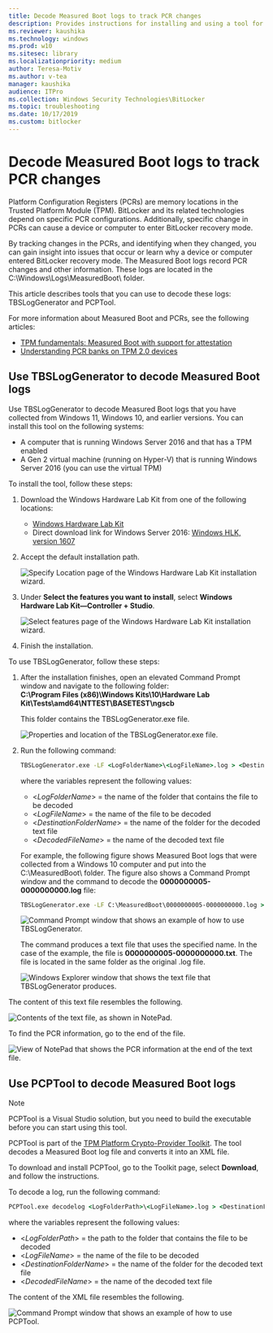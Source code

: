 ```yaml
---
title: Decode Measured Boot logs to track PCR changes
description: Provides instructions for installing and using a tool for analyzing log information to identify changes to PCRs
ms.reviewer: kaushika
ms.technology: windows
ms.prod: w10
ms.sitesec: library
ms.localizationpriority: medium
author: Teresa-Motiv
ms.author: v-tea
manager: kaushika
audience: ITPro
ms.collection: Windows Security Technologies\BitLocker
ms.topic: troubleshooting
ms.date: 10/17/2019
ms.custom: bitlocker
---
```


# Decode Measured Boot logs to track PCR changes

Platform Configuration Registers (PCRs) are memory locations in the Trusted Platform Module (TPM). BitLocker and its related technologies depend on specific PCR configurations. Additionally, specific change in PCRs can cause a device or computer to enter BitLocker recovery mode.  

By tracking changes in the PCRs, and identifying when they changed, you can gain insight into issues that occur or learn why a device or computer entered BitLocker recovery mode. The Measured Boot logs record PCR changes and other information. These logs are located in the C:\\Windows\\Logs\\MeasuredBoot\\ folder.

This article describes tools that you can use to decode these logs: TBSLogGenerator and PCPTool.

For more information about Measured Boot and PCRs, see the following articles:

- [TPM fundamentals: Measured Boot with support for attestation](../tpm/tpm-fundamentals.md#measured-boot-with-support-for-attestation)  
- [Understanding PCR banks on TPM 2.0 devices](../tpm/switch-pcr-banks-on-tpm-2-0-devices.md)

## Use TBSLogGenerator to decode Measured Boot logs

Use TBSLogGenerator to decode Measured Boot logs that you have collected from Windows 11, Windows 10, and earlier versions. You can install this tool on the following systems:

- A computer that is running Windows Server 2016 and that has a TPM enabled
- A Gen 2 virtual machine (running on Hyper-V) that is running Windows Server 2016 (you can use the virtual TPM)

To install the tool, follow these steps:

1. Download the Windows Hardware Lab Kit from one of the following locations:

   - [Windows Hardware Lab Kit](/windows-hardware/test/hlk/)
   - Direct download link for Windows Server 2016: [Windows HLK, version 1607](https://go.microsoft.com/fwlink/p/?LinkID=404112)

1. Accept the default installation path.

   ![Specify Location page of the Windows Hardware Lab Kit installation wizard.](./images/ts-tpm-1.png)

1. Under **Select the features you want to install**, select **Windows Hardware Lab Kit&mdash;Controller + Studio**.

   ![Select features page of the Windows Hardware Lab Kit installation wizard.](./images/ts-tpm-2.png)

1. Finish the installation.

To use TBSLogGenerator, follow these steps:

1. After the installation finishes, open an elevated Command Prompt window and navigate to the following folder:  
   **C:\\Program Files (x86)\\Windows Kits\\10\\Hardware Lab Kit\\Tests\\amd64\\NTTEST\\BASETEST\\ngscb**

   This folder contains the TBSLogGenerator.exe file.

   ![Properties and location of the TBSLogGenerator.exe file.](./images/ts-tpm-3.png)

1. Run the following command:
   ```cmd
   TBSLogGenerator.exe -LF <LogFolderName>\<LogFileName>.log > <DestinationFolderName>\<DecodedFileName>.txt
   ```
   where the variables represent the following values:
   - \<*LogFolderName*> = the name of the folder that contains the file to be decoded
   - \<*LogFileName*> = the name of the file to be decoded
   - \<*DestinationFolderName*> = the name of the folder for the decoded text file
   - \<*DecodedFileName*> = the name of the decoded text file

   For example, the following figure shows Measured Boot logs that were collected from a Windows 10 computer and put into the C:\\MeasuredBoot\\ folder. The figure also shows a Command Prompt window and the command to decode the **0000000005-0000000000.log** file:

    ```cmd
    TBSLogGenerator.exe -LF C:\MeasuredBoot\0000000005-0000000000.log > C:\MeasuredBoot\0000000005-0000000000.txt
    ```

   ![Command Prompt window that shows an example of how to use TBSLogGenerator.](./images/ts-tpm-4.png)

   The command produces a text file that uses the specified name. In the case of the example, the file is **0000000005-0000000000.txt**. The file is located in the same folder as the original .log file.

   ![Windows Explorer window that shows the text file that TBSLogGenerator produces.](./images/ts-tpm-5.png)

The content of this text file resembles the following.

![Contents of the text file, as shown in NotePad.](./images/ts-tpm-6.png)

To find the PCR information, go to the end of the file.

   ![View of NotePad that shows the PCR information at the end of the text file.](./images/ts-tpm-7.png)

## Use PCPTool to decode Measured Boot logs

> [!NOTE]
> PCPTool is a Visual Studio solution, but you need to build the executable before you can start using this tool.

PCPTool is part of the [TPM Platform Crypto-Provider Toolkit](https://www.microsoft.com/download/details.aspx?id=52487). The tool decodes a Measured Boot log file and converts it into an XML file.

To download and install PCPTool, go to the Toolkit page, select **Download**, and follow the instructions.

To decode a log, run the following command:
```cmd
PCPTool.exe decodelog <LogFolderPath>\<LogFileName>.log > <DestinationFolderName>\<DecodedFileName>.xml
```  

where the variables represent the following values:
- \<*LogFolderPath*> = the path to the folder that contains the file to be decoded
- \<*LogFileName*> = the name of the file to be decoded
- \<*DestinationFolderName*> = the name of the folder for the decoded text file
- \<*DecodedFileName*> = the name of the decoded text file

The content of the XML file resembles the following.

![Command Prompt window that shows an example of how to use PCPTool.](./images/pcptool-output.jpg)
